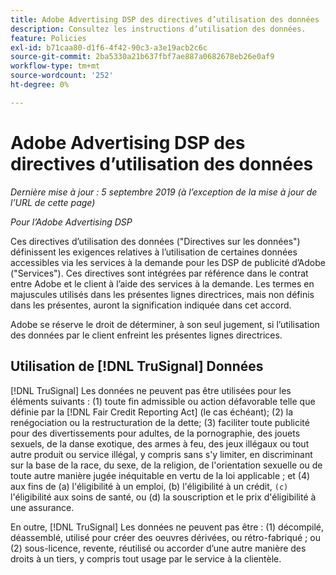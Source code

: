 ```yaml
---
title: Adobe Advertising DSP des directives d’utilisation des données
description: Consultez les instructions d’utilisation des données.
feature: Policies
exl-id: b71caa80-d1f6-4f42-90c3-a3e19acb2c6c
source-git-commit: 2ba5330a21b637fbf7ae887a0682678eb26e0af9
workflow-type: tm+mt
source-wordcount: '252'
ht-degree: 0%

---
```


# Adobe Advertising DSP des directives d’utilisation des données

*Dernière mise à jour : 5 septembre 2019 (à l’exception de la mise à jour de l’URL de cette page)*

*Pour l’Adobe Advertising DSP*

Ces directives d’utilisation des données (&quot;Directives sur les données&quot;) définissent les exigences relatives à l’utilisation de certaines données accessibles via les services à la demande pour les DSP de publicité d’Adobe (&quot;Services&quot;). Ces directives sont intégrées par référence dans le contrat entre Adobe et le client à l’aide des services à la demande. Les termes en majuscules utilisés dans les présentes lignes directrices, mais non définis dans les présentes, auront la signification indiquée dans cet accord.

Adobe se réserve le droit de déterminer, à son seul jugement, si l’utilisation des données par le client enfreint les présentes lignes directrices.

## Utilisation de [!DNL TruSignal] Données

[!DNL TruSignal] Les données ne peuvent pas être utilisées pour les éléments suivants : (1) toute fin admissible ou action défavorable telle que définie par la [!DNL Fair Credit Reporting Act] (le cas échéant); (2) la renégociation ou la restructuration de la dette; (3) faciliter toute publicité pour des divertissements pour adultes, de la pornographie, des jouets sexuels, de la danse exotique, des armes à feu, des jeux illégaux ou tout autre produit ou service illégal, y compris sans s&#39;y limiter, en discriminant sur la base de la race, du sexe, de la religion, de l&#39;orientation sexuelle ou de toute autre manière jugée inéquitable en vertu de la loi applicable ; et (4) aux fins de (a) l&#39;éligibilité à un emploi, (b) l&#39;éligibilité à un crédit, `(c)` l&#39;éligibilité aux soins de santé, ou (d) la souscription et le prix d&#39;éligibilité à une assurance.<!-- I used backticks in the previous sentence to prevent ( c ) from displaying as a copyright symbol. I think the OS does that. Using HTML code for the parentheses doesn't prevent it. -->

En outre, [!DNL TruSignal] Les données ne peuvent pas être : (1) décompilé, déassemblé, utilisé pour créer des oeuvres dérivées, ou rétro-fabriqué ; ou (2) sous-licence, revente, réutilisé ou accorder d’une autre manière des droits à un tiers, y compris tout usage par le service à la clientèle.
